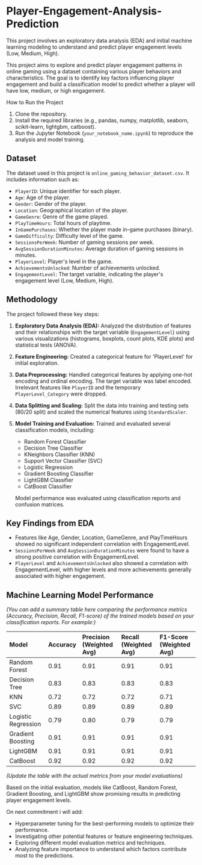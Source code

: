 # Player-Engagement-Analysis-Prediction
This project involves an exploratory data analysis (EDA) and initial machine learning modeling to understand and predict player engagement levels (Low, Medium, High).

This project aims to explore and predict player engagement patterns in online gaming using a dataset containing various player behaviors and characteristics. The goal is to identify key factors influencing player engagement and build a classification model to predict whether a player will have low, medium, or high engagement.


How to Run the Project

1.  Clone the repository.
2.  Install the required libraries (e.g., pandas, numpy, matplotlib, seaborn, scikit-learn, lightgbm, catboost).
3.  Run the Jupyter Notebook (`your_notebook_name.ipynb`) to reproduce the analysis and model training.


## Dataset

The dataset used in this project is `online_gaming_behavior_dataset.csv`. It includes information such as:

*   `PlayerID`: Unique identifier for each player.
*   `Age`: Age of the player.
*   `Gender`: Gender of the player.
*   `Location`: Geographical location of the player.
*   `GameGenre`: Genre of the game played.
*   `PlayTimeHours`: Total hours of playtime.
*   `InGamePurchases`: Whether the player made in-game purchases (binary).
*   `GameDifficulty`: Difficulty level of the game.
*   `SessionsPerWeek`: Number of gaming sessions per week.
*   `AvgSessionDurationMinutes`: Average duration of gaming sessions in minutes.
*   `PlayerLevel`: Player's level in the game.
*   `AchievementsUnlocked`: Number of achievements unlocked.
*   `EngagementLevel`: The target variable, indicating the player's engagement level (Low, Medium, High).

## Methodology

The project followed these key steps:

1.  **Exploratory Data Analysis (EDA):** Analyzed the distribution of features and their relationships with the target variable (`EngagementLevel`) using various visualizations (histograms, boxplots, count plots, KDE plots) and statistical tests (ANOVA).
2.  **Feature Engineering:** Created a categorical feature for 'PlayerLevel' for initial exploration.
3.  **Data Preprocessing:** Handled categorical features by applying one-hot encoding and ordinal encoding. The target variable was label encoded. Irrelevant features like `PlayerID` and the temporary `PlayerLevel_Category` were dropped.
4.  **Data Splitting and Scaling:** Split the data into training and testing sets (80/20 split) and scaled the numerical features using `StandardScaler`.
5.  **Model Training and Evaluation:** Trained and evaluated several classification models, including:
    *   Random Forest Classifier
    *   Decision Tree Classifier
    *   KNeighbors Classifier (KNN)
    *   Support Vector Classifier (SVC)
    *   Logistic Regression
    *   Gradient Boosting Classifier
    *   LightGBM Classifier
    *   CatBoost Classifier

    Model performance was evaluated using classification reports and confusion matrices.

## Key Findings from EDA

*   Features like Age, Gender, Location, GameGenre, and PlayTimeHours showed no significant independent correlation with EngagementLevel.
*   `SessionsPerWeek` and `AvgSessionDurationMinutes` were found to have a strong positive correlation with EngagementLevel.
*   `PlayerLevel` and `AchievementsUnlocked` also showed a correlation with EngagementLevel, with higher levels and more achievements generally associated with higher engagement.

## Machine Learning Model Performance

*(You can add a summary table here comparing the performance metrics (Accuracy, Precision, Recall, F1-score) of the trained models based on your classification reports. For example:)*

| Model               | Accuracy | Precision (Weighted Avg) | Recall (Weighted Avg) | F1-Score (Weighted Avg) |
| :------------------ | :------- | :----------------------- | :-------------------- | :---------------------- |
| Random Forest       | 0.91     | 0.91                     | 0.91                  | 0.91                    |
| Decision Tree       | 0.83     | 0.83                     | 0.83                  | 0.83                    |
| KNN                 | 0.72     | 0.72                     | 0.72                  | 0.71                    |
| SVC                 | 0.89     | 0.89                     | 0.89                  | 0.89                    |
| Logistic Regression | 0.79     | 0.80                     | 0.79                  | 0.79                    |
| Gradient Boosting   | 0.91     | 0.91                     | 0.91                  | 0.91                    |
| LightGBM            | 0.91     | 0.91                     | 0.91                  | 0.91                    |
| CatBoost            | 0.92     | 0.92                     | 0.92                  | 0.92                    |

*(Update the table with the actual metrics from your model evaluations)*

Based on the initial evaluation, models like CatBoost, Random Forest, Gradient Boosting, and LightGBM show promising results in predicting player engagement levels.

On next commitment i will add:

*   Hyperparameter tuning for the best-performing models to optimize their performance.
*   Investigating other potential features or feature engineering techniques.
*   Exploring different model evaluation metrics and techniques.
*   Analyzing feature importance to understand which factors contribute most to the predictions.
